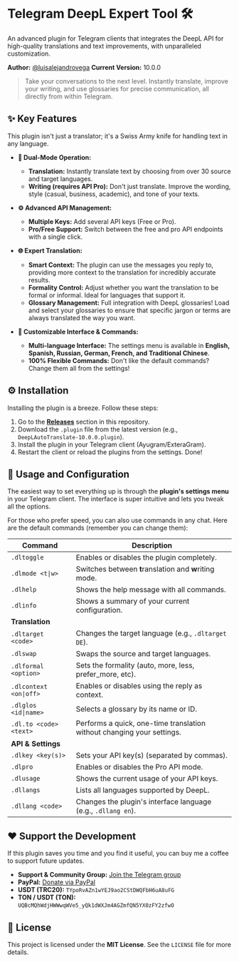 # Telegram DeepL Expert Tool 🛠️

[](https://opensource.org/licenses/MIT)
[](https://github.com/LuisAlejandroVega/telegram-deepl-expert-plugin/releases/latest)
[](http://makeapullrequest.com)

An advanced plugin for Telegram clients that integrates the DeepL API for high-quality translations and text improvements, with unparalleled customization.

**Author:** [@luisalejandrovega](https://t.me/luisalejandrovega)
**Current Version:** 10.0.0

> Take your conversations to the next level. Instantly translate, improve your writing, and use glossaries for precise communication, all directly from within Telegram.

## ✨ Key Features

This plugin isn't just a translator; it's a Swiss Army knife for handling text in any language.

  * **🚀 Dual-Mode Operation:**

      * **Translation:** Instantly translate text by choosing from over 30 source and target languages.
      * **Writing (requires API Pro):** Don't just translate. Improve the wording, style (casual, business, academic), and tone of your texts.

  * **⚙️ Advanced API Management:**

      * **Multiple Keys:** Add several API keys (Free or Pro).
      * **Pro/Free Support:** Switch between the free and pro API endpoints with a single click.

  * **🌐 Expert Translation:**

      * **Smart Context:** The plugin can use the messages you reply to, providing more context to the translation for incredibly accurate results.
      * **Formality Control:** Adjust whether you want the translation to be formal or informal. Ideal for languages that support it.
      * **Glossary Management:** Full integration with DeepL glossaries\! Load and select your glossaries to ensure that specific jargon or terms are always translated the way you want.

  * **🎨 Customizable Interface & Commands:**

      * **Multi-language Interface:** The settings menu is available in **English, Spanish, Russian, German, French, and Traditional Chinese**.
      * **100% Flexible Commands:** Don't like the default commands? Change them all from the settings\!

## ⚙️ Installation

Installing the plugin is a breeze. Follow these steps:

1.  Go to the **[Releases](https://github.com/LuisAlejandroVega/telegram-deepl-expert-plugin/releases/latest)** section in this repository.
2.  Download the `.plugin` file from the latest version (e.g., `DeepLAutoTranslate-10.0.0.plugin`).
3.  Install the plugin in your Telegram client (Ayugram/ExteraGram).
4.  Restart the client or reload the plugins from the settings. Done\!

## 🚀 Usage and Configuration

The easiest way to set everything up is through the **plugin's settings menu** in your Telegram client. The interface is super intuitive and lets you tweak all the options.

For those who prefer speed, you can also use commands in any chat. Here are the default commands (remember you can change them):

| Command                 | Description                                                    |
| ----------------------- | -------------------------------------------------------------- |
| `.dltoggle`             | Enables or disables the plugin completely.                     |
| `.dlmode <t\|w>`        | Switches between **t**ranslation and **w**riting mode.         |
| `.dlhelp`               | Shows the help message with all commands.                      |
| `.dlinfo`               | Shows a summary of your current configuration.                 |
| **Translation** |                                                                |
| `.dltarget <code>`      | Changes the target language (e.g., `.dltarget DE`).            |
| `.dlswap`               | Swaps the source and target languages.                         |
| `.dlformal <option>`    | Sets the formality (auto, more, less, prefer\_more, etc).      |
| `.dlcontext <on\|off>`  | Enables or disables using the reply as context.                |
| `.dlglos <id\|name>`    | Selects a glossary by its name or ID.                          |
| `.dl.to <code> <text>`  | Performs a quick, one-time translation without changing your settings. |
| **API & Settings** |                                                                |
| `.dlkey <key(s)>`       | Sets your API key(s) (separated by commas).                    |
| `.dlpro`                | Enables or disables the Pro API mode.                          |
| `.dlusage`              | Shows the current usage of your API keys.                      |
| `.dllangs`              | Lists all languages supported by DeepL.                        |
| `.dllang <code>`        | Changes the plugin's interface language (e.g., `.dllang en`).  |

## ❤️ Support the Development

If this plugin saves you time and you find it useful, you can buy me a coffee to support future updates.

  * **Support & Community Group:** [Join the Telegram group](https://t.me/plugins_luisalejandrovega)
  * **PayPal:** [Donate via PayPal](https://www.paypal.com/paypalme/LuisAlejandroVega)
  * **USDT (TRC20):** `TYpoRvAZn1wYEJ9ao2CStDWQFbH6uA8uFG`
  * **TON / USDT (TON):** `UQBcMQhWdjHWWwqWVe5_yQk1dWXJm4AGZmfQN5YX0zFY2zfwO`

## 📜 License

This project is licensed under the **MIT License**. See the `LICENSE` file for more details.

